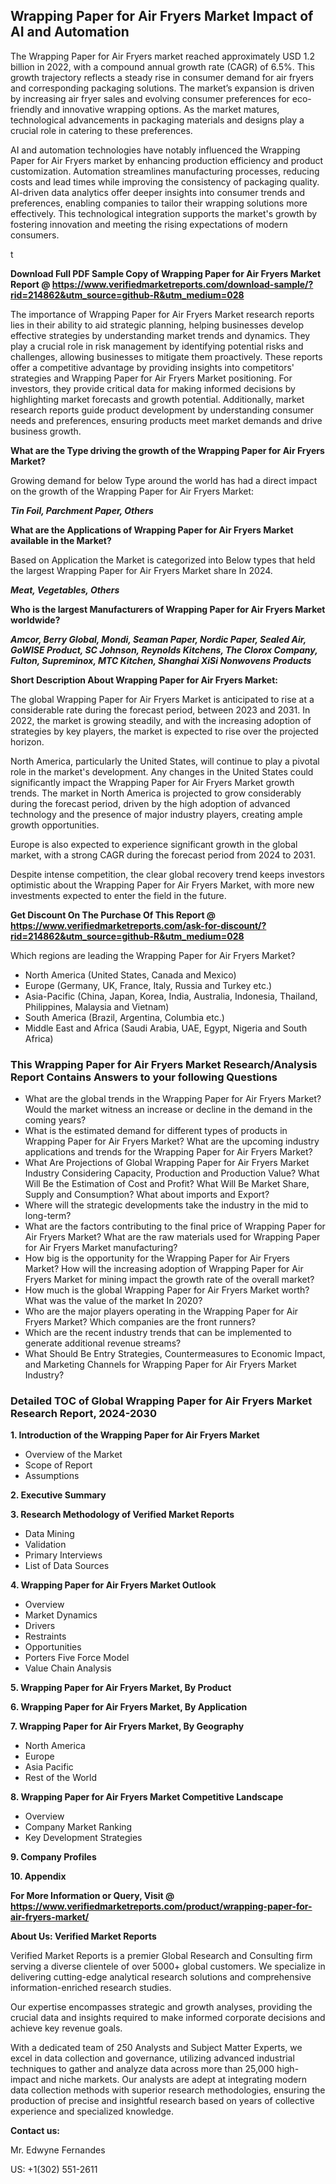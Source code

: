 <h2>Wrapping Paper for Air Fryers Market Impact of AI and Automation</h2><p>The Wrapping Paper for Air Fryers market reached approximately USD 1.2 billion in 2022, with a compound annual growth rate (CAGR) of 6.5%. This growth trajectory reflects a steady rise in consumer demand for air fryers and corresponding packaging solutions. The market’s expansion is driven by increasing air fryer sales and evolving consumer preferences for eco-friendly and innovative wrapping options. As the market matures, technological advancements in packaging materials and designs play a crucial role in catering to these preferences.</p><p>AI and automation technologies have notably influenced the Wrapping Paper for Air Fryers market by enhancing production efficiency and product customization. Automation streamlines manufacturing processes, reducing costs and lead times while improving the consistency of packaging quality. AI-driven data analytics offer deeper insights into consumer trends and preferences, enabling companies to tailor their wrapping solutions more effectively. This technological integration supports the market's growth by fostering innovation and meeting the rising expectations of modern consumers.</p>t</p><p id="" class=""><strong>Download Full PDF Sample Copy of Wrapping Paper for Air Fryers Market Report @ <a href="https://www.verifiedmarketreports.com/download-sample/?rid=214862&utm_source=github-R&utm_medium=028" target="_blank">https://www.verifiedmarketreports.com/download-sample/?rid=214862&utm_source=github-R&utm_medium=028</a></strong></p><p>The importance of&nbsp;Wrapping Paper for Air Fryers Market research reports lies in their ability to aid strategic planning, helping businesses develop effective strategies by understanding market trends and dynamics. They play a crucial role in risk management by identifying potential risks and challenges, allowing businesses to mitigate them proactively. These reports offer a competitive advantage by providing insights into competitors' strategies and Wrapping Paper for Air Fryers Market positioning. For investors, they provide critical data for making informed decisions by highlighting market forecasts and growth potential. Additionally, market research reports guide product development by understanding consumer needs and preferences, ensuring products meet market demands and drive business growth.</p><p><strong>What are the&nbsp;Type driving the growth of the Wrapping Paper for Air Fryers Market?</strong></p><p id="" class="">Growing demand for below Type around the world has had a direct impact on the growth of the Wrapping Paper for Air Fryers Market:</p><em><strong>Tin Foil, Parchment Paper, Others</strong></em></p><strong>What are the&nbsp;Applications&nbsp;of Wrapping Paper for Air Fryers Market available in the Market?</strong></p><p id="" class="">Based on Application the Market is categorized into Below types that held the largest Wrapping Paper for Air Fryers Market share In 2024.</p><em><strong>Meat, Vegetables, Others</strong></em></p><strong>Who is the largest Manufacturers of Wrapping Paper for Air Fryers Market worldwide?</strong></p><p><em><strong>Amcor, Berry Global, Mondi, Seaman Paper, Nordic Paper, Sealed Air, GoWISE Product, SC Johnson, Reynolds Kitchens, The Clorox Company, Fulton, Supreminox, MTC Kitchen, Shanghai XiSi Nonwovens Products</strong></em></p><p id="" class=""><strong>Short Description About Wrapping Paper for Air Fryers Market:</strong></p><p>The global Wrapping Paper for Air Fryers Market is anticipated to rise at a considerable rate during the forecast period, between 2023 and 2031. In 2022, the market is growing steadily, and with the increasing adoption of strategies by key players, the market is expected to rise over the projected horizon.</p><p>North America, particularly the United States, will continue to play a pivotal role in the market's development. Any changes in the United States could significantly impact the Wrapping Paper for Air Fryers Market growth trends. The market in North America is projected to grow considerably during the forecast period, driven by the high adoption of advanced technology and the presence of major industry players, creating ample growth opportunities.</p><p>Europe is also expected to experience significant growth in the global market, with a strong CAGR during the forecast period from 2024 to 2031.</p><p>Despite intense competition, the clear global recovery trend keeps investors optimistic about the Wrapping Paper for Air Fryers Market, with more new investments expected to enter the field in the future.</p><p id="" class=""><strong>Get Discount On The Purchase Of This Report @ <a href="https://www.verifiedmarketreports.com/ask-for-discount/?rid=214862&utm_source=github-R&utm_medium=028" target="_blank">https://www.verifiedmarketreports.com/ask-for-discount/?rid=214862&utm_source=github-R&utm_medium=028</a></strong></p>Which regions are leading the Wrapping Paper for Air Fryers Market?</p><ul><li>North America (United States, Canada and Mexico)</li><li>Europe (Germany, UK, France, Italy, Russia and Turkey etc.)</li><li>Asia-Pacific (China, Japan, Korea, India, Australia, Indonesia, Thailand, Philippines, Malaysia and Vietnam)</li><li>South America (Brazil, Argentina, Columbia etc.)</li><li>Middle East and Africa (Saudi Arabia, UAE, Egypt, Nigeria and South Africa)</li></ul><h3 id="" class="">This Wrapping Paper for Air Fryers Market Research/Analysis Report Contains Answers to your following Questions</h3><ul><li>What are the global trends in the Wrapping Paper for Air Fryers Market? Would the market witness an increase or decline in the demand in the coming years?</li><li>What is the estimated demand for different types of products in Wrapping Paper for Air Fryers Market? What are the upcoming industry applications and trends for the Wrapping Paper for Air Fryers Market?</li><li>What Are Projections of Global Wrapping Paper for Air Fryers Market Industry Considering Capacity, Production and Production Value? What Will Be the Estimation of Cost and Profit? What Will Be Market Share, Supply and Consumption? What about imports and Export?</li><li>Where will the strategic developments take the industry in the mid to long-term?</li><li>What are the factors contributing to the final price of Wrapping Paper for Air Fryers Market? What are the raw materials used for Wrapping Paper for Air Fryers Market manufacturing?</li><li>How big is the opportunity for the Wrapping Paper for Air Fryers Market? How will the increasing adoption of Wrapping Paper for Air Fryers Market for mining impact the growth rate of the overall market?</li><li>How much is the global Wrapping Paper for Air Fryers Market worth? What was the value of the market In 2020?</li><li>Who are the major players operating in the Wrapping Paper for Air Fryers Market? Which companies are the front runners?</li><li>Which are the recent industry trends that can be implemented to generate additional revenue streams?</li><li>What Should Be Entry Strategies, Countermeasures to Economic Impact, and Marketing Channels for Wrapping Paper for Air Fryers Market Industry?</li></ul><h3 id="" class="">Detailed TOC of Global Wrapping Paper for Air Fryers Market Research Report, 2024-2030</h3><p id="" class=""><strong>1. Introduction of the Wrapping Paper for Air Fryers Market</strong></p><ul><li>Overview of the Market</li><li>Scope of Report</li><li>Assumptions</li></ul><p id="" class=""><strong>2. Executive Summary</strong></p><p id="" class=""><strong>3. Research Methodology of Verified Market Reports</strong></p><ul><li>Data Mining</li><li>Validation</li><li>Primary Interviews</li><li>List of Data Sources</li></ul><p id="" class=""><strong>4. Wrapping Paper for Air Fryers Market Outlook</strong></p><ul><li>Overview</li><li>Market Dynamics</li><li>Drivers</li><li>Restraints</li><li>Opportunities</li><li>Porters Five Force Model</li><li>Value Chain Analysis</li></ul><p id="" class=""><strong>5. Wrapping Paper for Air Fryers Market, By Product</strong></p><p id="" class=""><strong>6. Wrapping Paper for Air Fryers Market, By Application</strong></p><p id="" class=""><strong>7. Wrapping Paper for Air Fryers Market, By Geography</strong></p><ul><li>North America</li><li>Europe</li><li>Asia Pacific</li><li>Rest of the World</li></ul><p id="" class=""><strong>8. Wrapping Paper for Air Fryers Market Competitive Landscape</strong></p><ul><li>Overview</li><li>Company Market Ranking</li><li>Key Development Strategies</li></ul><p id="" class=""><strong>9. Company Profiles</strong></p><p id="" class=""><strong>10. Appendix</strong></p><p id="" class=""><strong>For More Information or Query, Visit @ <a href="https://www.verifiedmarketreports.com/product/wrapping-paper-for-air-fryers-market/" target="_blank">https://www.verifiedmarketreports.com/product/wrapping-paper-for-air-fryers-market/</a></strong></p><p id="" class=""><strong>About Us: Verified Market Reports</strong></p><p id="" class="">Verified Market Reports is a premier Global Research and Consulting firm serving a diverse clientele of over 5000+ global customers. We specialize in delivering cutting-edge analytical research solutions and comprehensive information-enriched research studies.</p><p id="" class="">Our expertise encompasses strategic and growth analyses, providing the crucial data and insights required to make informed corporate decisions and achieve key revenue goals.</p><p id="" class="">With a dedicated team of 250 Analysts and Subject Matter Experts, we excel in data collection and governance, utilizing advanced industrial techniques to gather and analyze data across more than 25,000 high-impact and niche markets. Our analysts are adept at integrating modern data collection methods with superior research methodologies, ensuring the production of precise and insightful research based on years of collective experience and specialized knowledge.</p><p id="" class=""><strong>Contact us:</strong></p><p id="" class="">Mr. Edwyne Fernandes</p><p id="" class="">US: +1(302) 551-2611</p>